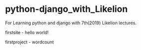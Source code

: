 # python-django_with_Likelion
For Learning python and django with 7th(2019) Likelion lectures.

firstsite - hello world!

firstproject - wordcount